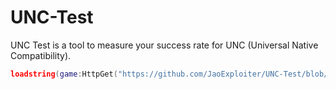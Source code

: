 # UNC-Test
UNC Test is a tool to measure your success rate for UNC (Universal Native Compatibility).

```lua
loadstring(game:HttpGet("https://github.com/JaoExploiter/UNC-Test/blob/main/Source.lua"))()
```
